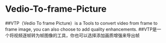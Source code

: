 # Vedio-To-frame-Picture
##VTP（Vedio To frame Picture）is a Tools to convert video from frame to frame image, you can also choose to add quality enhancements.
##VTP是一个将视频逐帧转为帧图像的工具，你也可以选择添加画质增强来导出帧
